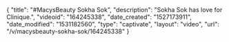 {
    "title": "#MacysBeauty Sokha Sok",
    "description": "Sokha Sok has love for Clinique.",
    "videoid": "164245338",
    "date_created": "1527173911",
    "date_modified": "1531182560",
    "type": "captivate",
    "layout": "video",
    "url": "\/v\/macysbeauty-sokha-sok\/164245338"
}